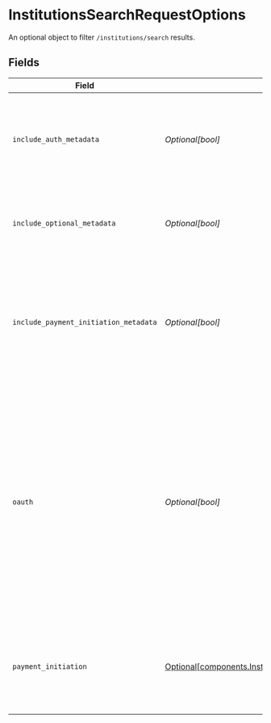 # InstitutionsSearchRequestOptions

An optional object to filter `/institutions/search` results.


## Fields

| Field                                                                                                                                                                                                                                                                                                | Type                                                                                                                                                                                                                                                                                                 | Required                                                                                                                                                                                                                                                                                             | Description                                                                                                                                                                                                                                                                                          |
| ---------------------------------------------------------------------------------------------------------------------------------------------------------------------------------------------------------------------------------------------------------------------------------------------------- | ---------------------------------------------------------------------------------------------------------------------------------------------------------------------------------------------------------------------------------------------------------------------------------------------------- | ---------------------------------------------------------------------------------------------------------------------------------------------------------------------------------------------------------------------------------------------------------------------------------------------------- | ---------------------------------------------------------------------------------------------------------------------------------------------------------------------------------------------------------------------------------------------------------------------------------------------------- |
| `include_auth_metadata`                                                                                                                                                                                                                                                                              | *Optional[bool]*                                                                                                                                                                                                                                                                                     | :heavy_minus_sign:                                                                                                                                                                                                                                                                                   | When `true`, returns metadata related to the Auth product indicating which auth methods are supported.                                                                                                                                                                                               |
| `include_optional_metadata`                                                                                                                                                                                                                                                                          | *Optional[bool]*                                                                                                                                                                                                                                                                                     | :heavy_minus_sign:                                                                                                                                                                                                                                                                                   | When true, return the institution's homepage URL, logo and primary brand color.                                                                                                                                                                                                                      |
| `include_payment_initiation_metadata`                                                                                                                                                                                                                                                                | *Optional[bool]*                                                                                                                                                                                                                                                                                     | :heavy_minus_sign:                                                                                                                                                                                                                                                                                   | When `true`, returns metadata related to the Payment Initiation product indicating which payment configurations are supported.                                                                                                                                                                       |
| `oauth`                                                                                                                                                                                                                                                                                              | *Optional[bool]*                                                                                                                                                                                                                                                                                     | :heavy_minus_sign:                                                                                                                                                                                                                                                                                   | Limit results to institutions with or without OAuth login flows. Note that institutions will have `oauth` set to `true` if some Items associated with that institution are required to use OAuth flows; institutions in a state of migration to OAuth will have the `oauth` attribute set to `true`. |
| `payment_initiation`                                                                                                                                                                                                                                                                                 | [Optional[components.InstitutionsSearchPaymentInitiationOptions]](../../models/shared/institutionssearchpaymentinitiationoptions.md)                                                                                                                                                                 | :heavy_minus_sign:                                                                                                                                                                                                                                                                                   | Additional options that will be used to filter institutions by various Payment Initiation configurations.                                                                                                                                                                                            |